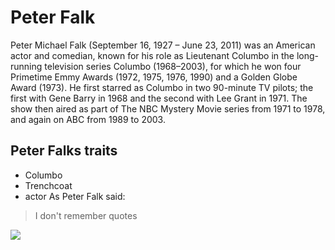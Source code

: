 # Peter Falk
Peter Michael Falk (September 16, 1927 – June 23, 2011) was an American actor and comedian, known for his role as Lieutenant Columbo in the long-running television series Columbo (1968–2003), for which he won four Primetime Emmy Awards (1972, 1975, 1976, 1990) and a Golden Globe Award (1973). He first starred as Columbo in two 90-minute TV pilots; the first with Gene Barry in 1968 and the second with Lee Grant in 1971. The show then aired as part of The NBC Mystery Movie series from 1971 to 1978, and again on ABC from 1989 to 2003.
## Peter Falks traits
* Columbo
* Trenchcoat
* actor
As Peter Falk said:
> I don't remember quotes
<img src="https://upload.wikimedia.org/wikipedia/commons/thumb/4/4c/Columbo_Peter_Falk_1973.JPG/220px-Columbo_Peter_Falk_1973.JPG"/>